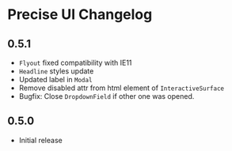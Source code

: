 # Precise UI Changelog

## 0.5.1

- `Flyout` fixed compatibility with IE11
- `Headline` styles update
- Updated label in `Modal`
- Remove disabled attr from html element of `InteractiveSurface`
- Bugfix: Close `DropdownField` if other one was opened.

## 0.5.0

- Initial release
